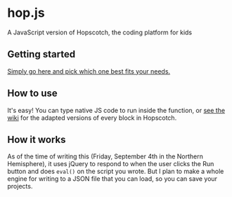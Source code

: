 # hop.js
A JavaScript version of Hopscotch, the coding platform for kids

## Getting started
<a href="https://github.com/redstone-scratch/hop.js/releases">Simply go here and pick which one best fits your needs.</a>

## How to use
It's easy! You can type native JS code to run inside the function, or <a href="https://github.com/redstone-scratch/hop.js/wiki">see the wiki</a> for the adapted versions of every block in Hopscotch.

## How it works
As of the time of writing this (Friday, September 4th in the Northern Hemisphere), it uses jQuery to respond to when the user clicks the Run button and does `eval()` on the script you wrote. But I plan to make a whole engine for writing to a JSON file that you can load, so you can save your projects.
